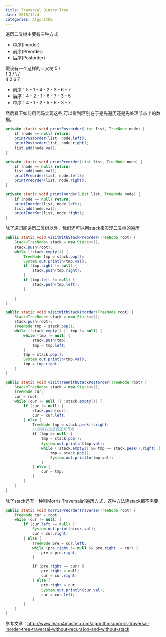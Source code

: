 ```yaml
---
title: Traversal Binary Tree
date: 2018/12/4
categories: Algorithm
---
```


遍历二叉树主要有三种方式
 - 中序(Inorder)
 - 前序(Preorder)
 - 后序(Postorder)

假设有一个这样的二叉树
     5
   /   \
  1     3
 / \   / \
4   2 6   7
 - 前序：5 - 1 - 4 - 2 - 3 - 6 - 7
 - 后序：4 - 2 - 1 - 6 - 7 - 3 - 5
 - 中序：4 - 1 - 2 - 5 - 6 - 3 - 7

然后看下如何用代码实现这些,可以看到区别在于是先遍历还是先处理节点上的数据。
```java
private static void printPostorder(List list, TreeNode node) {
    if (node == null) return;
    printPostorder(list, node.left);
    printPostorder(list, node.right);
    list.add(node.val);
}

private static void printPreorder(List list, TreeNode node) {
    if (node == null) return;
    list.add(node.val);
    printPreorder(list, node.left);
    printPreorder(list, node.right);
}

private static void printInorder(List list, TreeNode node) {
    if (node == null) return;
    printInorder(list, node.left);
    list.add(node.val);
    printInorder(list, node.right);
}
```

除了递归能遍历二叉树以外，我们还可以用stack来实现二叉树的遍历

```java
public static void visitWithStackPreorder(TreeNode root) {
    Stack<TreeNode> stack = new Stack<>();
    stack.push(root);
    while (!stack.empty()) {
        TreeNode tmp = stack.pop();
        System.out.println(tmp.val);
        if (tmp.right != null) {
            stack.push(tmp.right);
        }
        if (tmp.left != null) {
            stack.push(tmp.left);
        }

    }
}

public static void visitWithStackInorder(TreeNode root) {
    Stack<TreeNode> stack = new Stack<>();
    stack.push(root);
    TreeNode tmp = stack.pop();
    while (!stack.empty() || tmp != null) {
        while (tmp != null) {
            stack.push(tmp);
            tmp = tmp.left;
        }
        tmp = stack.pop();
        System.out.println(tmp.val);
        tmp = tmp.right;
    }
}

public static void visitTreeWithStackPostorder(TreeNode root) {
    Stack<TreeNode> stack = new Stack<>();
    TreeNode cur;
    cur = root;
    while (cur != null || !stack.empty()) {
        if (cur != null) {
            stack.push(cur);
            cur = cur.left;
        } else {
            TreeNode tmp = stack.peek().right;
            //检查右边是否还有节点
            if (tmp == null) {
                tmp = stack.pop();
                System.out.println(tmp.val);
                while (!stack.empty() && tmp == stack.peek().right) {
                    tmp = stack.pop();
                    System.out.println(tmp.val);
                }
            } else {
                cur = tmp;
            }
        }
    }
}
```

除了stack还有一种叫Morris Traversal的遍历方式，这种方法连stack都不需要

```java
public static void morrisPreorderTraverse(TreeNode root) {
    TreeNode cur = root;
    while (cur != null) {
        if (cur.left == null) {
            System.out.println(cur.val);
            cur = cur.right;
        } else {
            TreeNode pre = cur.left;
            while (pre.right != null && pre.right != cur) {
                pre = pre.right;
            }

            if (pre.right == cur) {
                pre.right = null;
                cur = cur.right;
            } else {
                pre.right = cur;
                System.out.println(cur.val);
                cur = cur.left;
            }
        }
    }
}
```



参考文章：http://www.learn4master.com/algorithms/morris-traversal-inorder-tree-traversal-without-recursion-and-without-stack